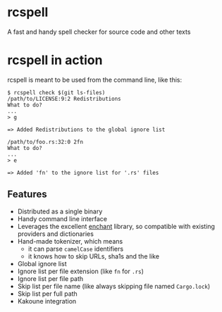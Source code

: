 # rcspell

A fast and handy spell checker for source code and other texts

# rcspell in action

rcspell is meant to be used from the command line, like this:

```
$ rcspell check $(git ls-files)
/path/to/LICENSE:9:2 Redistributions
What to do?
...
> g

=> Added Redistributions to the global ignore list

/path/to/foo.rs:32:0 2fn
What to do?
...
> e

=> Added 'fn' to the ignore list for '.rs' files
```

## Features

* Distributed as a single binary
* Handy command line interface
* Leverages the excellent [enchant](https://abiword.github.io/enchant/) library,
  so compatible with existing providers and dictionaries
* Hand-made tokenizer, which means
   * it can parse `camelCase` identifiers
   * it knows how to skip URLs, sha1s and the like
* Global ignore list
* Ignore list per file extension (like `fn` for `.rs`)
* Ignore list per file path
* Skip list per file name (like always skipping file named `Cargo.lock`)
* Skip list per full path
* Kakoune integration
